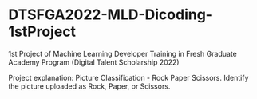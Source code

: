 # DTSFGA2022-MLD-Dicoding-1stProject
1st Project of Machine Learning Developer Training in Fresh Graduate Academy Program (Digital Talent Scholarship 2022)

Project explanation:
Picture Classification - Rock Paper Scissors.
Identify the picture uploaded as Rock, Paper, or Scissors.
